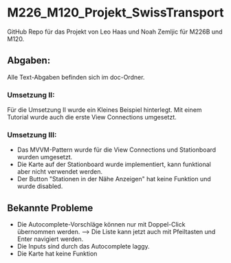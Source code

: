 # M226_M120_Projekt_SwissTransport
GitHub Repo für das Projekt von Leo Haas und Noah Zemljic für M226B und M120.<br>
<h2>Abgaben:</h2>
Alle Text-Abgaben befinden sich im doc-Ordner.<br>
<h3>Umsetzung II:</h3>
Für die Umsetzung II wurde ein Kleines Beispiel hinterlegt. Mit einem Tutorial wurde auch die erste View Connections umgesetzt.
<h3>Umsetzung III:</h3>
<ul>
  <li>Das MVVM-Pattern wurde für die View Connections und Stationboard wurden umgesetzt.</li>
  <li>Die Karte auf der Stationboard wurde implementiert, kann funktional aber nicht verwendet werden.</li>
  <li>Der Button "Stationen in der Nähe Anzeigen" hat keine Funktion und wurde disabled.</li>
</ul>
<h2>Bekannte Probleme</h2>
<ul>
  <li>Die Autocomplete-Vorschläge können nur mit Doppel-Click übernommen werden. --> Die Liste kann jetzt auch mit Pfeiltasten und Enter navigiert werden.</li>
  <li>Die Inputs sind durch das Autocomplete laggy.</li>
  <li>Die Karte hat keine Funktion</li>
</ul>
